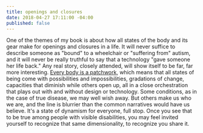 ```yaml
---
title: openings and closures
date: 2018-04-27 17:11:00 -04:00
published: false
---
```


One of the themes of my book is about how all states of the body and its gear make for openings and closures in a life. It will never suffice to describe someone as "bound" to a wheelchair or "suffering from" autism, and it will never be really truthful to say that a technology "gave someone her life back." Any real story, closely attended, will show itself to be far, far more interesting. [Every body is a patchwork](http://sarahendren.com/2018/02/08/say-instead/), which means that all states of being come with possibilities and impossibilities, gradations of change, capacities that diminish while others open up, all in a close orchestration that plays out with and without design or technology. Some conditions, as in the case of true disease, we may well wish away. But others make us who we are, and the line is blurrier than the common narratives would have us believe. It's a state of dynamism for everyone, full stop. Once you see that to be true among people with visible disabilities, you may feel invited yourself to recognize that same dimensionality, to recognize you share it.

 

 